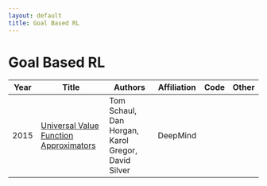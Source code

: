 ```yaml
---
layout: default
title: Goal Based RL
---
```


# Goal Based RL

| Year | Title | Authors | Affiliation | Code | Other |
| --- | --- | --- | --- | --- | --- |
| 2015 | [Universal Value Function Approximators](papers/universal_value_function_approximators.pdf "Value functions are a core component of reinforcement learning systems. The main idea is to to construct a single function approximator V (s; theta) that estimates the long-term reward from any state s, using parameters theta. In this paper we introduce universal value function approximators (UVFAs) V (s; g; theta) that generalise not just over states s but also over goals g. We develop an efficient technique for supervised learning of UVFAs, by factoring observed values into separate embedding vectors for state and goal, and then learning a mapping from s and g to these factored embedding vectors. We show how this technique may be incorporated into a reinforcement learning algorithm that updates the UVFA solely from observed rewards. Finally, we demonstrate that a UVFA can successfully generalise to previously unseen goals.") | Tom Schaul, Dan Horgan, Karol Gregor, David Silver | DeepMind | | |